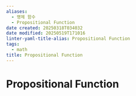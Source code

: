 ```yaml
---
aliases:
  - 명제 함수
  - Propositional Function
date created: 20250318T034032
date modified: 20250519T171016
linter-yaml-title-alias: Propositional Function
tags:
  - math
title: Propositional Function
---
```


# Propositional Function
